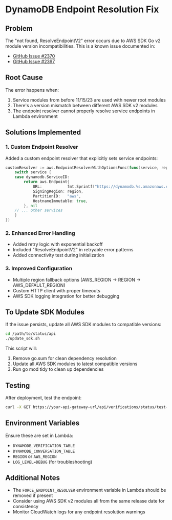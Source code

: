 # DynamoDB Endpoint Resolution Fix

## Problem
The "not found, ResolveEndpointV2" error occurs due to AWS SDK Go v2 module version incompatibilities. This is a known issue documented in:
- [GitHub Issue #2370](https://github.com/aws/aws-sdk-go-v2/issues/2370)
- [GitHub Issue #2397](https://github.com/aws/aws-sdk-go-v2/issues/2397)

## Root Cause
The error happens when:
1. Service modules from before 11/15/23 are used with newer root modules
2. There's a version mismatch between different AWS SDK v2 modules
3. The endpoint resolver cannot properly resolve service endpoints in Lambda environment

## Solutions Implemented

### 1. Custom Endpoint Resolver
Added a custom endpoint resolver that explicitly sets service endpoints:
```go
customResolver := aws.EndpointResolverWithOptionsFunc(func(service, region string, options ...interface{}) (aws.Endpoint, error) {
    switch service {
    case dynamodb.ServiceID:
        return aws.Endpoint{
            URL:           fmt.Sprintf("https://dynamodb.%s.amazonaws.com", region),
            SigningRegion: region,
            PartitionID:   "aws",
            HostnameImmutable: true,
        }, nil
    // ... other services
    }
})
```

### 2. Enhanced Error Handling
- Added retry logic with exponential backoff
- Included "ResolveEndpointV2" in retryable error patterns
- Added connectivity test during initialization

### 3. Improved Configuration
- Multiple region fallback options (AWS_REGION → REGION → AWS_DEFAULT_REGION)
- Custom HTTP client with proper timeouts
- AWS SDK logging integration for better debugging

## To Update SDK Modules
If the issue persists, update all AWS SDK modules to compatible versions:
```bash
cd /path/to/status/api
./update_sdk.sh
```

This script will:
1. Remove go.sum for clean dependency resolution
2. Update all AWS SDK modules to latest compatible versions
3. Run go mod tidy to clean up dependencies

## Testing
After deployment, test the endpoint:
```bash
curl -X GET https://your-api-gateway-url/api/verifications/status/test-verification-id
```

## Environment Variables
Ensure these are set in Lambda:
- `DYNAMODB_VERIFICATION_TABLE`
- `DYNAMODB_CONVERSATION_TABLE`
- `REGION` or `AWS_REGION`
- `LOG_LEVEL=DEBUG` (for troubleshooting)

## Additional Notes
- The `FORCE_ENDPOINT_RESOLVER` environment variable in Lambda should be removed if present
- Consider using AWS SDK v2 modules all from the same release date for consistency
- Monitor CloudWatch logs for any endpoint resolution warnings